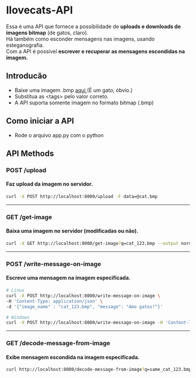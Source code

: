 # Ilovecats-API
Essa é uma API que fornece a possibilidade de **uploads e downloads de imagens bitmap** (de gatos, claro). <br>
Há também como esconder mensagens nas imagens, usando esteganografia. <br>
Com a API é possível **escrever e recuperar as mensagens escondidas na imagem.**<br>

## Introducão
- Baixe uma imagem .bmp <a href="http://steve.sourceforge.net/system/goodimage.bmp"> aqui </a> (É um gato, óbvio.)
- Substitua as \<tags\> pelo valor correto. 
- A API suporta somente imagem no formato bitmap (.bmp)

## Como iniciar a API
- Rode o arquivo app.py com o python

## API Methods

### POST /upload
#### Faz upload da imagem no servidor.
```bash
curl -X POST http://localhost:8000/upload -F data=@cat.bmp
```
<hr>

### GET /get-image
#### Baixa uma imagem no servidor (modificadas ou não).
```bash
curl -X GET http://localhost:8000/get-image?q=cat_123.bmp --output normal_cat.bmp
```

<hr>

### POST /write-message-on-image
#### Escreve uma mensagem na imagem especificada.
```bash
# Linux
curl -X POST http://localhost:8000/write-message-on-image \
-H 'Content-Type: application/json' \
-d '{"image_name" : "cat_123.bmp", "message": "Amo gatos!"}'

# Windows
curl -X POST http://localhost:8000/write-message-on-image -H 'Content-Type: application/json' -d "{\"image_name\" : \"cat_616.bmp\", \"message\": \"Amo gatos!\"}"
```
<hr>

### GET /decode-message-from-image
#### Exibe mensagem escondida na imagem especificada.
```bash
curl http://localhost:8000/decode-message-from-image?q=same_cat_123.bmp
```
